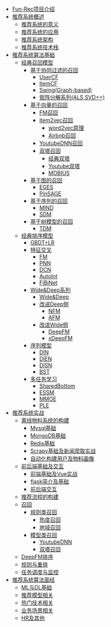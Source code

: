 <!-- docs/_sidebar.md -->

* [Fun-Rec项目介绍](/)
* [推荐系统概述]()
    * [推荐系统的意义](/推荐系统概述/推荐系统的意义)
    * [推荐系统的应用](/推荐系统概述/推荐系统的应用)
    * [推荐系统架构](/推荐系统概述/推荐系统架构)
    * [推荐系统技术栈](/推荐系统概述/推荐系统技术栈)
* [推荐系统算法基础]()  
    * [经典召回模型](/推荐算法基础/经典召回模型/)
        * [基于协同过滤的召回](/推荐算法基础/经典召回模型/基于统计的召回/)
            * [UserCF]()
            * [ItemCF]()
            * [Swing(Graph-based)]()
            * [矩阵分解系列(ALS,SVD++)]()
        * [基于向量的召回](/推荐算法基础/经典召回模型/基于向量的召回/)
            * [FM召回]()
            * [item2vec召回]()
                * [word2vec原理]()
                * [Airbnb召回]()
            * [YoutubeDNN召回]()
            * [双塔召回]()
                * [经典双塔]()
                * [Youtube双塔]()
                * [MOBIUS]()
        * [基于图的召回]()
            * [EGES]()
            * [PinSAGE]()
        * [基于序列的召回]()
            * [MIND]()
            * [SDM]()
        * [基于树模型的召回]()
            * [TDM]()
    * [经典排序模型]()
        * [GBDT+LR]()
        * [特征交叉](/推荐算法基础/经典排序模型/特征交叉/readme)
            * [FM](/推荐算法基础/经典排序模型/特征交叉/FM)
            * [PNN]()
            * [DCN]()
            * [AutoInt]()
            * [FiBiNet]()
        * [Wide&Deep系列]()
            * [Wide&Deep]()
            * [改进Deep侧]()
                * [NFM]()
                * [AFM]()
            * [改进Wide侧]()
                * [DeepFM]()
                * [xDeepFM]()
        * [序列模型]()
            * [DIN]()
            * [DIEN]()
            * [DISN]()
            * [BST]()
        * [多任务学习]()
            * [SharedBottom]()
            * [ESSM]()
            * [MMOE]()
            * [PLE]()
* [推荐系统实战]()
    * [离线物料系统的构建]()
        * [Mysql基础]()
        * [MongoDB基础]()
        * [Redis基础]()
        * [Scrapy基础及新闻爬取实战]()
        * [自动化构建用户及物料画像]()
    * [前后端基础及交互]()
        * [前端基础及Vue实战]()
        * [flask简介及基础]()
        * [前后端交互]()
    * [推荐流程的构建]()
    * [召回]()
        - [规则类召回]()
            - [热度召回]()
            - [地域召回]()
        - [模型类召回]()
            - [YoutubeDNN]()
            - [双塔召回]()
    * [DeepFM排序]()
    * [规则与重排]()
    * [任务调度与监控]()
* [推荐系统算法面经]()
    * [ML与DL基础](/推荐系统算法面经/ML与DL基础)
    * [推荐模型相关](/推荐系统算法面经/推荐模型相关)
    * [热门技术相关](/推荐系统算法面经/热门技术相关)
    * [业务场景相关](/推荐系统算法面经/业务场景相关)
    * [HR及其他](/推荐系统算法面经/HR及其他)
